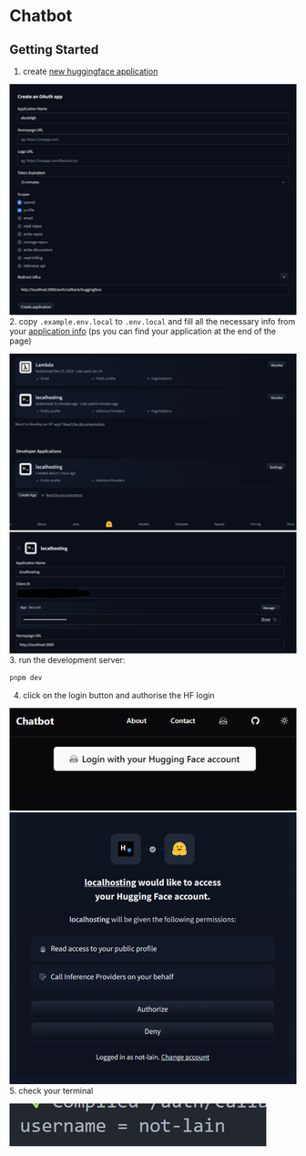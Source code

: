 # Chatbot

## Getting Started
1. create  [new huggingface application](https://huggingface.co/settings/applications/new)

![alt text](assets/image.png)
2. copy `.example.env.local` to `.env.local` and fill all the necessary info from your [application info](https://huggingface.co/settings/connected-applications) (ps you can find your application at the end of the page)

![alt text](assets/image-1.png)
![alt text](assets/image-2.png)
3. run the development server:
```bash
pnpm dev
```
4. click on the login button and authorise the HF login

![alt text](assets/image-3.png)
![alt text](assets/image-5.png)
5. check your terminal

![alt text](assets/image-4.png)